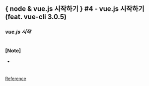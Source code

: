 ## { node & vue.js 시작하기 } #4 - vue.js 시작하기 (feat. vue-cli 3.0.5)

### _vue.js 시작_

#

### [Note]

-

#

[Reference](https://www.youtube.com/watch?v=PxFPAlHPdSM&list=PLEOnZ6GeucBX5H60GtICsoDs9LaFQVDPz&index=4)
